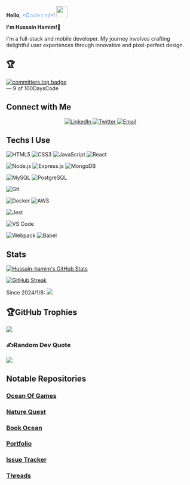 𝐇𝐞𝐥𝐥𝐨, <span style="color: #3d82ef;">&lt;C𝚘𝚍𝚎𝚛𝚜/&gt;</span>! <img src="https://media.giphy.com/media/WUlplcMpOCEmTGBtBW/giphy.gif" width="30">
  </h1>
</div>

**I'm Hussain Hamim!👋**

I'm a full-stack and mobile developer. My journey involves crafting delightful user experiences through innovative and pixel-perfect design.

## 🏆
<div align="left" style="display: flex; align-items: center; gap: 15px;">
  <a href="https://user-badge.committers.top/afghanistan/Hussain-hamim">
    <img src="https://user-badge.committers.top/afghanistan/Hussain-hamim.svg" alt="committers.top badge">
  </a>
</div>
 — 9 of 100DaysCode

## Connect with Me

<div align="center">
  <a href="https://www.linkedin.com/in/hussain-hamim/">
    <img src="https://img.shields.io/badge/LinkedIn-0077B5?style=for-the-badge&logo=linkedin&logoColor=white" alt="LinkedIn">
  </a>
  <a href="https://twitter.com/hussainhamim_">
    <img src="https://img.shields.io/badge/Twitter-1DA1F2?style=for-the-badge&logo=twitter&logoColor=white" alt="Twitter">
  </a>
  <a href="mailto:mohammadhussainafghan83@gmail.com">
    <img src="https://img.shields.io/badge/Email-D14836?style=for-the-badge&logo=gmail&logoColor=white" alt="Email">
  </a>
</div>

## Techs I Use

  ![HTML5](https://img.shields.io/badge/HTML5-E34F26?style=flat&logo=html5&logoColor=white)
![CSS3](https://img.shields.io/badge/CSS3-1572B6?style=flat&logo=css3&logoColor=white)
![JavaScript](https://img.shields.io/badge/JavaScript-F7DF1E?style=flat&logo=javascript&logoColor=black) 
![React](https://img.shields.io/badge/React-61DAFB?style=flat&logo=react&logoColor=white)

![Node.js](https://img.shields.io/badge/Node.js-339933?style=flat&logo=node.js&logoColor=white)
![Express.js](https://img.shields.io/badge/Express.js-000000?style=flat&logo=express&logoColor=white)
![MongoDB](https://img.shields.io/badge/MongoDB-47A248?style=flat&logo=mongodb&logoColor=white)

![MySQL](https://img.shields.io/badge/MySQL-4479A1?style=flat&logo=mysql&logoColor=white)
![PostgreSQL](https://img.shields.io/badge/PostgreSQL-336791?style=flat&logo=postgresql&logoColor=white)

![Git](https://img.shields.io/badge/Git-F05032?style=flat&logo=git&logoColor=white)

![Docker](https://img.shields.io/badge/Docker-2496ED?style=flat&logo=docker&logoColor=white)
![AWS](https://img.shields.io/badge/AWS-232F3E?style=flat&logo=amazon-aws&logoColor=white)

![Jest](https://img.shields.io/badge/Jest-C21325?style=flat&logo=jest&logoColor=white)

![VS Code](https://img.shields.io/badge/VS_Code-007ACC?style=flat&logo=visual-studio-code&logoColor=white)

![Webpack](https://img.shields.io/badge/Webpack-8DD6F9?style=flat&logo=webpack&logoColor=black)
![Babel](https://img.shields.io/badge/Babel-F9DC3E?style=flat&logo=babel&logoColor=black)
                    
## Stats

[![Hussain-hamim's GitHub Stats](https://github-readme-stats.vercel.app/api?username=Hussain-hamim&show_icons=true&count_private=true&hide=contribs,prs&theme=radical)](https://github.com/Hussain-hamim)

[![GitHub Streak](https://github-readme-streak-stats.herokuapp.com/?user=Hussain-hamim)](https://github.com/Hussain-hamim)

Since 2024/1/8: 
![](https://komarev.com/ghpvc/?username=Hussain-hamim)

## 🏆GitHub Trophies
![](https://github-profile-trophy.vercel.app/?username=Hussain-hamim&theme=radical&no-frame=false&no-bg=false&margin-w=4)

### ✍️Random Dev Quote
![](https://quotes-github-readme.vercel.app/api?type=horizontal&theme=radical)

## Notable Repositories
### [Ocean Of Games](https://github.com/Hussain-hamim/ocean-of-games)
### [Nature Quest](https://github.com/Hussain-hamim/NatureQuest)
### [Book Ocean](https://github.com/Hussain-hamim/book-ocean)
### [Portfolio](https://hussain-hamim.vercel.app/)
### [Issue Tracker](https://github.com/Hussain-hamim/issue-tracker)
### [Threads](https://github.com/Hussain-hamim/threads)


<!---
Hussain-hamim/Hussain-hamim is a ✨ special ✨ repository because its `README.md` (this file) appears on your GitHub profile.
You can click the Preview link to take a look at your changes.
--->

